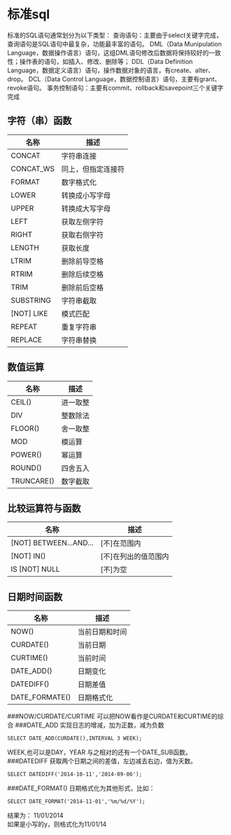 
# 标准sql

标准的SQL语句通常划分为以下类型：
    查询语句：主要由于select关键字完成，查询语句是SQL语句中最复杂，功能最丰富的语句。
    DML（Data Munipulation Language，数据操作语言）语句，这组DML语句修改后数据将保持较好的一致性；操作表的语句，如插入、修改、删除等；
    DDL（Data Definition Language，数据定义语言）语句，操作数据对象的语言，有create、alter、drop。
    DCL（Data Control Language，数据控制语言）语句，主要有grant、revoke语句。
    事务控制语句：主要有commit、rollback和savepoint三个关键字完成


## 字符（串）函数
|名称|描述|
|------|-----|
|CONCAT|字符串连接
|CONCAT_WS|同上，但指定连接符
|FORMAT|数字格式化
|LOWER|转换成小写字母
|UPPER|转换成大写字母
|LEFT|获取左侧字符
|RIGHT|获取右侧字符
|LENGTH|获取长度
|LTRIM|删除前导空格
|RTRIM|删除后续空格
|TRIM|删除前后空格
|SUBSTRING|字符串截取
|[NOT] LIKE|模式匹配
|REPEAT|重复字符串
|REPLACE|字符串替换


## 数值运算

|名称|描述|
|---|----
|CEIL()|进一取整
|DIV|整数除法
|FLOOR()|舍一取整
|MOD|模运算
|POWER()|幂运算
|ROUND()|四舍五入
|TRUNCARE()|数字截取



## 比较运算符与函数
|名称|描述|
|---|----
|[NOT] BETWEEN...AND...|[不]在范围内
|[NOT] IN()|[不]在列出的值范围内
|IS [NOT] NULL|[不]为空



日期时间函数
--------
|名称|描述|
|----|----
|NOW()|当前日期和时间
|CURDATE()|当前日期
|CURTIME()|当前时间
|DATE_ADD()|日期变化
|DATEDIFF()|日期差值
|DATE_FORMATE()|日期格式化
###NOW/CURDATE/CURTIME
可以把NOW看作是CURDATE和CURTIME的综合
###DATE_ADD
实现日志的增减，加为正数，减为负数
```mysql
SELECT DATE_ADD(CURDATE(),INTERVAL 3 WEEK);
```
WEEK,也可以是DAY，YEAR
与之相对的还有一个DATE_SUB函数。
###DATEDIFF
获取两个日期之间的差值，左边减去右边，值为天数。
```MYSQL
SELECT DATEDIFF('2014-10-11','2014-09-06');
```
###DATE_FORMAT()
日期格式化为其他形式，比如：
```mysql
SELECT DATE_FORMAT('2014-11-01','%m/%d/%Y');
```
结果为：
11/01/2014  
如果是小写的y，则格式化为11/01/14




























